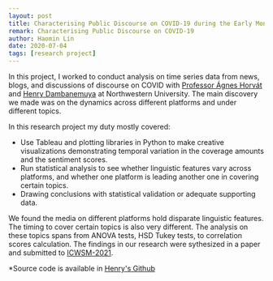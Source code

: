 ```yaml
---
layout: post
title: Characterising Public Discourse on COVID-19 during the Early Months of the Outbreak in the US
remark: Characterising Public Discourse on COVID-19
author: Haomin Lin
date: 2020-07-04
tags: [research project]
---
```


In this project, I worked to conduct analysis on time series data from news, blogs, and discussions of discourse on COVID with [Professor Ágnes Horvát](http://www.agneshorvat.info/) and [Henry Dambanemuya](https://www.dambanemuya.com/) at Northwestern University. The main discovery we made was on the dynamics across different platforms and under different topics.

In this research project my duty mostly covered:

- Use Tableau and plotting libraries in Python to make creative visualizations demonstrating temporal variation in the coverage amounts and the sentiment scores.
- Run statistical analysis to see whether linguistic features vary across platforms, and whether one platform is leading another one in covering certain topics. 
- Drawing conclusions with statistical validation or adequate supporting data.

We found the media on different platforms hold disparate linguistic features. The timing to cover certain topics is also very different. The analysis on these topics spans from ANOVA tests, HSD Tukey tests, to correlation scores calculation. The findings in our research were sythesized in a paper and submitted to [ICWSM-2021](https://www.icwsm.org/2020/index.html).

*Source code is available in [Henry's Github](https://github.com/LINK-NU/ICWSM21-COVID-19)